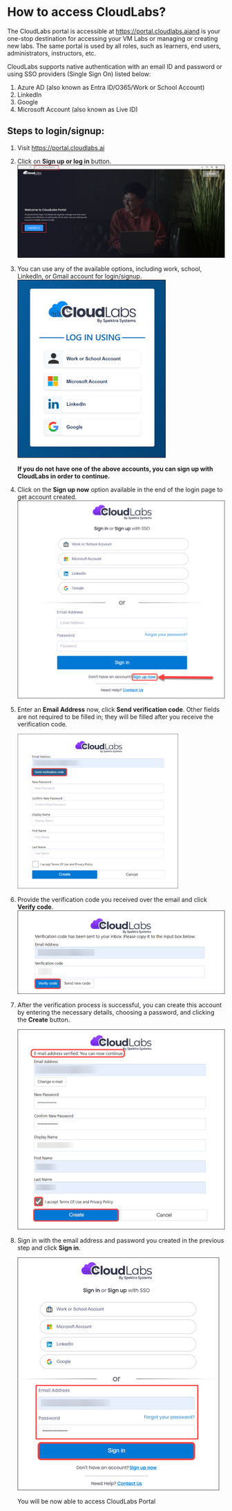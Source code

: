 #  How to access CloudLabs? 
The CloudLabs portal is accessible at https://portal.cloudlabs.aiand is your one-stop destination for accessing your VM Labs or managing or creating new labs. The same portal is used by all roles, such as learners, end users, administrators, instructors, etc.

CloudLabs supports native authentication with an email ID and password or using SSO providers (Single Sign On) listed below:
1.	Azure AD (also known as Entra ID/O365/Work or School Account)
2.	LinkedIn
3.	Google
4.	Microsoft Account (also known as Live ID)

## Steps to login/signup:
1.	Visit https://portal.cloudlabs.ai

2.	Click on **Sign up or log in** button.
    ![](images/signup-1.png)

3. You can use any of the available options, including work, school, LinkedIn, or Gmail account for login/signup.
    ![](images/signup-2.png)
 
   **If you do not have one of the above accounts, you can sign up with CloudLabs in order to continue.**

4. Click on the **Sign up now** option available in the end of the login page to get account   created.
   ![](images/signup-3.png)                                   

5.	Enter an **Email Address** now, click **Send verification code**. Other fields are not required to be filled in; they will be filled after you receive the verification code.

    ![](images/signup-4.png)
 
6.	Provide the verification code you received over the email and click **Verify code**.
    ![](images/signup-5.png)
 
7.	After the verification process is successful, you can create this account by entering the necessary details, choosing a password, and clicking the **Create** button.

    ![](images/signup-6.png)
 
8.	Sign in with the email address and password you created in the previous step and click **Sign in**.

    ![](images/signup-7.png)
 
    You will be now able to access CloudLabs Portal

 



 



